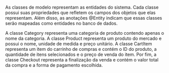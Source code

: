 As classes de modelo representam as entidades do sistema. Cada classe possui suas propriedades que refletem os campos dos objetos que elas representam. Além disso, as anotações @Entity indicam que essas classes serão mapeadas como entidades no banco de dados.

A classe Category representa uma categoria de produto contendo apenas o nome da categoria. A classe Product representa um produto do mercado e possui o nome, unidade de medida e preço unitário. A classe CartItem representa um item do carrinho de compras e contém o ID do produto, a quantidade de itens selecionados e o preço de venda do item. Por fim, a classe Checkout representa a finalização da venda e contém o valor total da compra e a forma de pagamento escolhida.